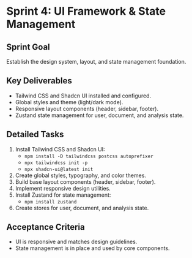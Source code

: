 # Sprint 4: UI Framework & State Management

## Sprint Goal

Establish the design system, layout, and state management foundation.

## Key Deliverables

- Tailwind CSS and Shadcn UI installed and configured.
- Global styles and theme (light/dark mode).
- Responsive layout components (header, sidebar, footer).
- Zustand state management for user, document, and analysis state.

## Detailed Tasks

1. Install Tailwind CSS and Shadcn UI:
   - `npm install -D tailwindcss postcss autoprefixer`
   - `npx tailwindcss init -p`
   - `npx shadcn-ui@latest init`
2. Create global styles, typography, and color themes.
3. Build base layout components (header, sidebar, footer).
4. Implement responsive design utilities.
5. Install Zustand for state management:
   - `npm install zustand`
6. Create stores for user, document, and analysis state.

## Acceptance Criteria

- UI is responsive and matches design guidelines.
- State management is in place and used by core components.
